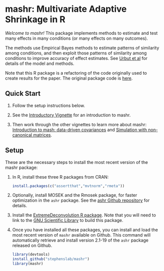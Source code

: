 # mashr: Multivariate Adaptive Shrinkage in R

*Welcome to mashr!* This package implements methods to estimate and
test many effects in many conditions (or many effects on many
outcomes).

The methods use Empirical Bayes methods to estimate patterns of
similarity among conditions, and then exploit those patterns of
similarity among conditions to improve accuracy of effect estimates.
See [Urbut et al](http://biorxiv.org/content/early/2017/05/09/096552)
for details of the model and methods.

Note that this R package is a refactoring of the code originally used
to create results for the paper. The original package code is
[here](http://github.com/stephenslab/mashr-paper).

## Quick Start

1. Follow the setup instructions below.

2. See the [Introductory Vignette](docs/intro_mash.html) for an
introduction to mashr.

3. Then work through the other vignettes to learn more about mashr:
[Introduction to mash: data-driven covariances](docs/intro_mash_dd.html)
and [Simulation with non-canonical matrices](docs/simulate_noncanon.html).

## Setup

These are the necessary steps to install the most recent version of
the mashr package:

1. In R, install these three R packages from CRAN:

   ```R
   install.packages(c("assertthat","mvtnorm","rmeta"))
   ```

2. Optionally, install MOSEK and the Rmosek package, for faster
   optimization in the `ashr` package. See the
   [ashr Github repository](https://github.com/stephens999/ashr) for
   details.

3. Install the [ExtremeDeconvolution R package](https://github.com/jobovy/extreme-deconvolution#installation). Note that you will need to link to the
   [GNU Scientific Library](https://www.gnu.org/software/gsl) to
   build this package.

4. Once you have installed all these packages, you can install and
   load the most recent version of `mashr` available on Github. This
   command will automatically retrieve and install version 2.1-19 of
   the `ashr` package released on Github.

   ```R
   library(devtools)
   install_github("stephenslab/mashr")
   library(mashr)
   ```
